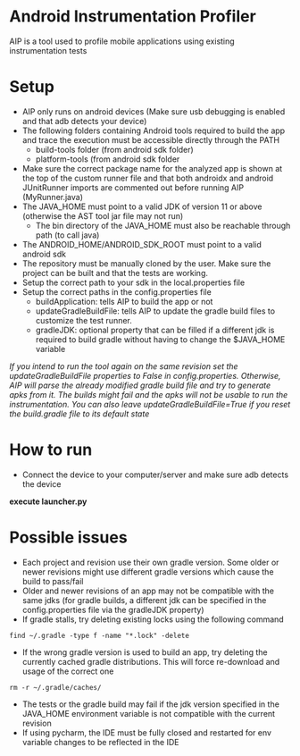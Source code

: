 # Android Instrumentation Profiler
AIP is a tool used to profile mobile applications using existing instrumentation tests

# Setup
- AIP only runs on android devices (Make sure usb debugging is enabled and that adb detects your device)
- The following folders containing Android tools required to build the app and trace the execution must be accessible directly through the PATH
  - build-tools folder (from android sdk folder)
  - platform-tools (from android sdk folder
- Make sure the correct package name for the analyzed app is shown at the top of the custom runner file and that both androidx and android JUnitRunner imports are commented out before running AIP (MyRunner.java)
- The JAVA_HOME must point to a valid JDK of version 11 or above (otherwise the AST tool jar file may not run)
  - The bin directory of the JAVA_HOME must also be reachable through path (to call java)
- The ANDROID_HOME/ANDROID_SDK_ROOT must point to a valid android sdk
- The repository must be manually cloned by the user. Make sure the project can be built and that the tests are working.
- Setup the correct path to your sdk in the local.properties file
- Setup the correct paths in the config.properties file
  - buildApplication: tells AIP to build the app or not
  - updateGradleBuildFile: tells AIP to update the gradle build files to customize the test runner. 
  - gradleJDK: optional property that can be filled if a different jdk is required to build gradle without having to change the $JAVA_HOME variable

*If you intend to run the tool again on the same revision set the updateGradleBuildFile properties to False in config.properties. Otherwise, AIP will parse the already modified gradle build file and try to generate apks from it. The builds might fail and the apks will not be usable to run the instrumentation. You can also leave updateGradleBuildFile=True if you reset the build.gradle file to its default state*

# How to run
- Connect the device to your computer/server and make sure adb detects the device



**execute launcher.py** 

# Possible issues
- Each project and revision use their own gradle version. Some older or newer revisions might use different gradle versions which cause the build to pass/fail
- Older and newer revisions of an app may not be compatible with the same jdks (for gradle builds, a different jdk can be specified in the config.properties file via the gradleJDK property)
- If gradle stalls, try deleting existing locks using the following command
```
find ~/.gradle -type f -name "*.lock" -delete
```
- If the wrong gradle version is used to build an app, try deleting the currently cached gradle distributions. This will force re-download and usage of the correct one
```
rm -r ~/.gradle/caches/
```
- The tests or the gradle build may fail if the jdk version specified in the JAVA_HOME environment variable is not compatible with the current revision
- If using pycharm, the IDE must be fully closed and restarted for env variable changes to be reflected in the IDE
